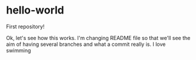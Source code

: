 # hello-world
First repository!

Ok, let's see how this works. I'm changing README file so that we'll see the aim of having several branches and what a commit really is. 
I love swimming
